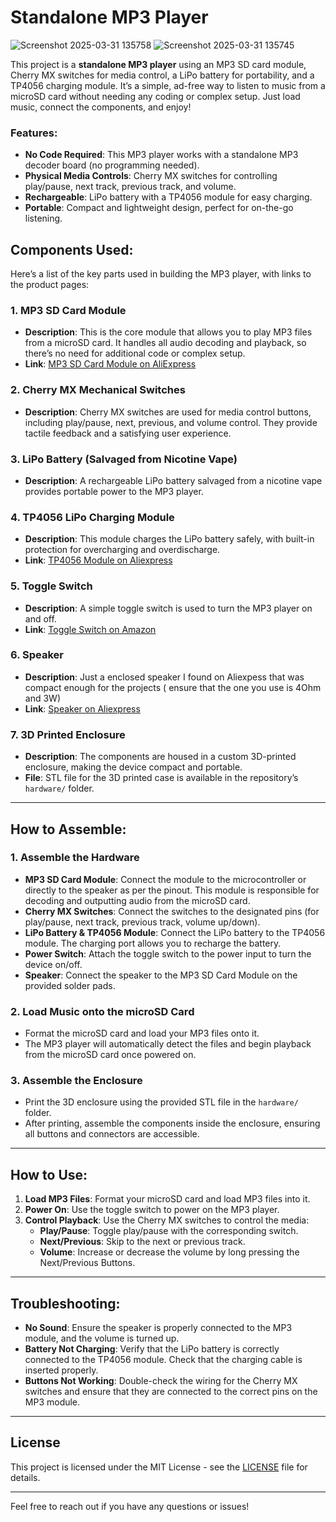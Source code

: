 # Standalone MP3 Player

![Screenshot 2025-03-31 135758](https://github.com/user-attachments/assets/e89cda98-00b3-4386-a0f5-6868412b6618)
![Screenshot 2025-03-31 135745](https://github.com/user-attachments/assets/2b216e62-6aea-4055-a205-999712443104)

This project is a **standalone MP3 player** using an MP3 SD card module, Cherry MX switches for media control, a LiPo battery for portability, and a TP4056 charging module. It’s a simple, ad-free way to listen to music from a microSD card without needing any coding or complex setup. Just load music, connect the components, and enjoy!

### Features:
- **No Code Required**: This MP3 player works with a standalone MP3 decoder board (no programming needed).
- **Physical Media Controls**: Cherry MX switches for controlling play/pause, next track, previous track, and volume.
- **Rechargeable**: LiPo battery with a TP4056 module for easy charging.
- **Portable**: Compact and lightweight design, perfect for on-the-go listening.

## Components Used:
Here’s a list of the key parts used in building the MP3 player, with links to the product pages:

### 1. **MP3 SD Card Module**
   - **Description**: This is the core module that allows you to play MP3 files from a microSD card. It handles all audio decoding and playback, so there’s no need for additional code or complex setup.
   - **Link**: [MP3 SD Card Module on AliExpress]([https://www.aliexpress.us/item/3256806504625045.html?spm=a2g0o.order_list.order_list_main.29.571c1802PPjZk1&gatewayAdapt=glo2usa](https://www.aliexpress.us/item/3256806504625045.html?spm=a2g0o.order_list.order_list_main.77.4c8e194d9vosQF&gatewayAdapt=glo2usa))

### 2. **Cherry MX Mechanical Switches**
   - **Description**: Cherry MX switches are used for media control buttons, including play/pause, next, previous, and volume control. They provide tactile feedback and a satisfying user experience.
   
### 3. **LiPo Battery (Salvaged from Nicotine Vape)**
   - **Description**: A rechargeable LiPo battery salvaged from a nicotine vape provides portable power to the MP3 player.
  

### 4. **TP4056 LiPo Charging Module**
   - **Description**: This module charges the LiPo battery safely, with built-in protection for overcharging and overdischarge.
   - **Link**: [TP4056 Module on Aliexpress](https://www.aliexpress.us/item/3256805951432581.html?spm=a2g0o.productlist.main.15.1f867ef7Fm7euQ&aem_p4p_detail=202503311151511909936599042420003208703&algo_pvid=0c51f7a6-e80b-40e0-8077-77299e075838&algo_exp_id=0c51f7a6-e80b-40e0-8077-77299e075838-7&pdp_ext_f=%7B%22order%22%3A%22454%22%2C%22eval%22%3A%221%22%7D&pdp_npi=4%40dis%21USD%211.69%211.69%21%21%2112.24%2112.24%21%402101c80217434471117815703e0a25%2112000035928826208%21sea%21US%212492344101%21X&curPageLogUid=OqC47eT556Zf&utparam-url=scene%3Asearch%7Cquery_from%3A&search_p4p_id=202503311151511909936599042420003208703_2)

### 5. **Toggle Switch**
   - **Description**: A simple toggle switch is used to turn the MP3 player on and off.
   - **Link**: [Toggle Switch on Amazon](https://www.amazon.com/dp/B075RDYMQQ?ref=ppx_yo2ov_dt_b_fed_asin_title)

### 6. **Speaker**
   - **Description**: Just a enclosed speaker I found on Aliexpess that was compact enough for the projects ( ensure that the one you use is 4Ohm and 3W)
   - **Link**: [Speaker on Aliexpress](https://www.aliexpress.us/item/3256805513376202.html?spm=a2g0o.order_list.order_list_main.149.4c8e194d9vosQF&gatewayAdapt=glo2usa)

### 7. **3D Printed Enclosure**
   - **Description**: The components are housed in a custom 3D-printed enclosure, making the device compact and portable.
   - **File**: STL file for the 3D printed case is available in the repository’s `hardware/` folder.

---

## How to Assemble:

### 1. **Assemble the Hardware**
   - **MP3 SD Card Module**: Connect the module to the microcontroller or directly to the speaker as per the pinout. This module is responsible for decoding and outputting audio from the microSD card.
   - **Cherry MX Switches**: Connect the switches to the designated pins (for play/pause, next track, previous track, volume up/down).
   - **LiPo Battery & TP4056 Module**: Connect the LiPo battery to the TP4056 module. The charging port allows you to recharge the battery.
   - **Power Switch**: Attach the toggle switch to the power input to turn the device on/off.
   - **Speaker**: Connect the speaker to the MP3 SD Card Module on the provided solder pads.

### 2. **Load Music onto the microSD Card**
   - Format the microSD card and load your MP3 files onto it.
   - The MP3 player will automatically detect the files and begin playback from the microSD card once powered on.

### 3. **Assemble the Enclosure**
   - Print the 3D enclosure using the provided STL file in the `hardware/` folder.
   - After printing, assemble the components inside the enclosure, ensuring all buttons and connectors are accessible.

---

## How to Use:

1. **Load MP3 Files**: Format your microSD card and load MP3 files into it. 
2. **Power On**: Use the toggle switch to power on the MP3 player.
3. **Control Playback**: Use the Cherry MX switches to control the media:
   - **Play/Pause**: Toggle play/pause with the corresponding switch.
   - **Next/Previous**: Skip to the next or previous track.
   - **Volume**: Increase or decrease the volume by long pressing the Next/Previous Buttons.

---

## Troubleshooting:

- **No Sound**: Ensure the speaker is properly connected to the MP3 module, and the volume is turned up.
- **Battery Not Charging**: Verify that the LiPo battery is correctly connected to the TP4056 module. Check that the charging cable is inserted properly.
- **Buttons Not Working**: Double-check the wiring for the Cherry MX switches and ensure that they are connected to the correct pins on the MP3 module.

---

## License

This project is licensed under the MIT License - see the [LICENSE](./LICENSE) file for details.

---

Feel free to reach out if you have any questions or issues!
